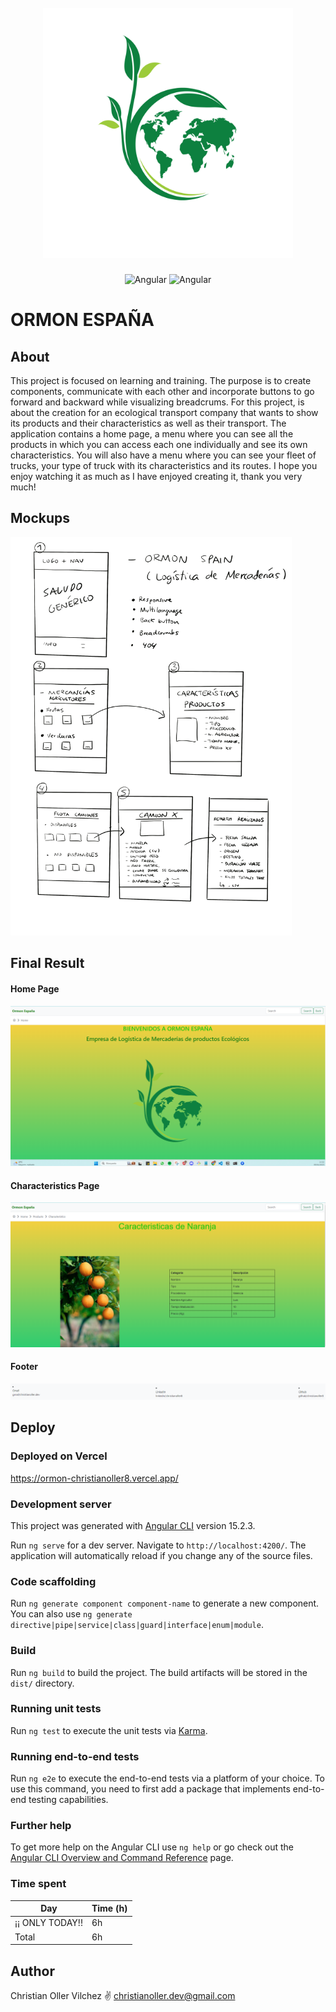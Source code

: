 <h1 align="center">
  <br>
  <img src="src/assets/logo.png" alt="ECO-logo" width="400"></img>
  <br>
</h1>
<p align="center">
<img src="https://img.shields.io/badge/Angular-DD0031?style=for-the-badge&logo=angular&logoColor=white" alt="Angular">
<img src="https://img.shields.io/badge/TypeScript-007ACC?style=for-the-badge&logo=typescript&logoColor=white" alt="Angular">
</p>

# ORMON ESPAÑA 

## About

This project is focused on learning and training. The purpose is to create components, communicate with each other and incorporate buttons to go forward and backward while visualizing breadcrums.
For this project, is about the creation for an ecological transport company that wants to show its products and their characteristics as well as their transport.
The application contains a home page, a menu where you can see all the products in which you can access each one individually and see its own characteristics.
You will also have a menu where you can see your fleet of trucks, your type of truck with its characteristics and its routes.
I hope you enjoy watching it as much as I have enjoyed creating it, thank you very much!

## Mockups

<img src="src/assets/mockup.jpg" width="450" >

## Final Result

#### Home Page

![Home-Page](./src/assets/screenshot1.png)

#### Characteristics Page

![Home-Page](./src/assets/screenshot3.png)

#### Footer

![Home-Page](./src/assets/screenshot4.png)

## Deploy

### Deployed on Vercel

https://ormon-christianoller8.vercel.app/

### Development server

This project was generated with [Angular CLI](https://github.com/angular/angular-cli) version 15.2.3.

Run `ng serve` for a dev server. Navigate to `http://localhost:4200/`. The application will automatically reload if you change any of the source files.

### Code scaffolding

Run `ng generate component component-name` to generate a new component. You can also use `ng generate directive|pipe|service|class|guard|interface|enum|module`.

### Build

Run `ng build` to build the project. The build artifacts will be stored in the `dist/` directory.

### Running unit tests

Run `ng test` to execute the unit tests via [Karma](https://karma-runner.github.io).

### Running end-to-end tests

Run `ng e2e` to execute the end-to-end tests via a platform of your choice. To use this command, you need to first add a package that implements end-to-end testing capabilities.

### Further help

To get more help on the Angular CLI use `ng help` or go check out the [Angular CLI Overview and Command Reference](https://angular.io/cli) page.

### Time spent

| Day             | Time (h) |
| --------------- | -------- |
| ¡¡ ONLY TODAY!! | 6h       |
| Total           | 6h       |

## Author

Christian Oller Vilchez ✌️
christianoller.dev@gmail.com
